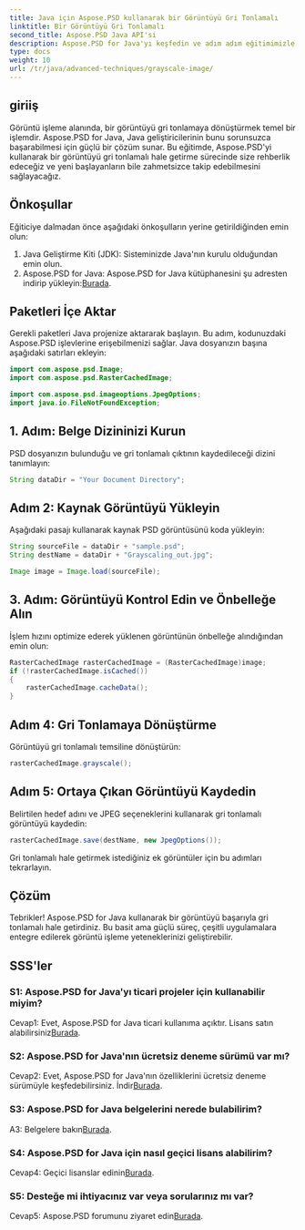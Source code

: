 ```yaml
---
title: Java için Aspose.PSD kullanarak bir Görüntüyü Gri Tonlamalı
linktitle: Bir Görüntüyü Gri Tonlamalı
second_title: Aspose.PSD Java API'si
description: Aspose.PSD for Java'yı keşfedin ve adım adım eğitimimizle görüntüleri zahmetsizce gri tonlamalı hale getirmeyi öğrenin.
type: docs
weight: 10
url: /tr/java/advanced-techniques/grayscale-image/
---
```

## giriiş

Görüntü işleme alanında, bir görüntüyü gri tonlamaya dönüştürmek temel bir işlemdir. Aspose.PSD for Java, Java geliştiricilerinin bunu sorunsuzca başarabilmesi için güçlü bir çözüm sunar. Bu eğitimde, Aspose.PSD'yi kullanarak bir görüntüyü gri tonlamalı hale getirme sürecinde size rehberlik edeceğiz ve yeni başlayanların bile zahmetsizce takip edebilmesini sağlayacağız.

## Önkoşullar

Eğiticiye dalmadan önce aşağıdaki önkoşulların yerine getirildiğinden emin olun:

1. Java Geliştirme Kiti (JDK): Sisteminizde Java'nın kurulu olduğundan emin olun.
2.  Aspose.PSD for Java: Aspose.PSD for Java kütüphanesini şu adresten indirip yükleyin:[Burada](https://releases.aspose.com/psd/java/).

## Paketleri İçe Aktar

Gerekli paketleri Java projenize aktararak başlayın. Bu adım, kodunuzdaki Aspose.PSD işlevlerine erişebilmenizi sağlar. Java dosyanızın başına aşağıdaki satırları ekleyin:

```java
import com.aspose.psd.Image;
import com.aspose.psd.RasterCachedImage;

import com.aspose.psd.imageoptions.JpegOptions;
import java.io.FileNotFoundException;
```

## 1. Adım: Belge Dizininizi Kurun

PSD dosyanızın bulunduğu ve gri tonlamalı çıktının kaydedileceği dizini tanımlayın:

```java
String dataDir = "Your Document Directory";
```

## Adım 2: Kaynak Görüntüyü Yükleyin

Aşağıdaki pasajı kullanarak kaynak PSD görüntüsünü koda yükleyin:

```java
String sourceFile = dataDir + "sample.psd";
String destName = dataDir + "Grayscaling_out.jpg";

Image image = Image.load(sourceFile);
```

## 3. Adım: Görüntüyü Kontrol Edin ve Önbelleğe Alın

İşlem hızını optimize ederek yüklenen görüntünün önbelleğe alındığından emin olun:

```java
RasterCachedImage rasterCachedImage = (RasterCachedImage)image;
if (!rasterCachedImage.isCached())
{
    rasterCachedImage.cacheData();
}
```

## Adım 4: Gri Tonlamaya Dönüştürme

Görüntüyü gri tonlamalı temsiline dönüştürün:

```java
rasterCachedImage.grayscale();
```

## Adım 5: Ortaya Çıkan Görüntüyü Kaydedin

Belirtilen hedef adını ve JPEG seçeneklerini kullanarak gri tonlamalı görüntüyü kaydedin:

```java
rasterCachedImage.save(destName, new JpegOptions());
```

Gri tonlamalı hale getirmek istediğiniz ek görüntüler için bu adımları tekrarlayın.

## Çözüm

Tebrikler! Aspose.PSD for Java kullanarak bir görüntüyü başarıyla gri tonlamalı hale getirdiniz. Bu basit ama güçlü süreç, çeşitli uygulamalara entegre edilerek görüntü işleme yeteneklerinizi geliştirebilir.

## SSS'ler

### S1: Aspose.PSD for Java'yı ticari projeler için kullanabilir miyim?

 Cevap1: Evet, Aspose.PSD for Java ticari kullanıma açıktır. Lisans satın alabilirsiniz[Burada](https://purchase.aspose.com/buy).

### S2: Aspose.PSD for Java'nın ücretsiz deneme sürümü var mı?

 Cevap2: Evet, Aspose.PSD for Java'nın özelliklerini ücretsiz deneme sürümüyle keşfedebilirsiniz. İndir[Burada](https://releases.aspose.com/).

### S3: Aspose.PSD for Java belgelerini nerede bulabilirim?

 A3: Belgelere bakın[Burada](https://reference.aspose.com/psd/java/).

### S4: Aspose.PSD for Java için nasıl geçici lisans alabilirim?

 Cevap4: Geçici lisanslar edinin[Burada](https://purchase.aspose.com/temporary-license/).

### S5: Desteğe mi ihtiyacınız var veya sorularınız mı var?

 Cevap5: Aspose.PSD forumunu ziyaret edin[Burada](https://forum.aspose.com/c/psd/34).